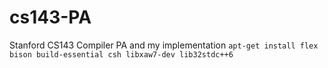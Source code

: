 # cs143-PA
Stanford CS143 Compiler PA and my implementation
`apt-get install flex bison build-essential csh libxaw7-dev lib32stdc++6`
